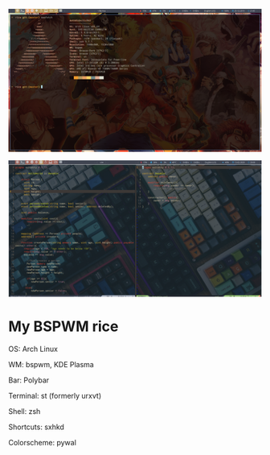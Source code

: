 ![Rice](screenshot.png)

![Solidity environment](inheritance.png)

# My BSPWM rice

OS: Arch Linux

WM: bspwm, KDE Plasma

Bar: Polybar

Terminal: st (formerly urxvt)

Shell: zsh

Shortcuts: sxhkd

Colorscheme: pywal
